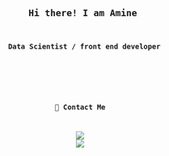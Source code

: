 <code>
<div align="center">
<h2> Hi there! I am Amine</h2>
<h3>  Data Scientist / front end developer</h3>
</div>
<div align="center">
<!-- <img max-width="800" src="https://raw.githubusercontent.com/innng/innng/master/assets/Github%20Profile.png"/> -->

  ### 🤙 Contact Me
[![](https://img.shields.io/badge/-linkedin-0073B1?style=flat-square)](https://www.linkedin.com/in/medaminemahiddine/)
[![](https://img.shields.io/badge/-email-290?style=flat-square)](mailto:aminemahiddine.io@gmail.com)

</div>
</code>
